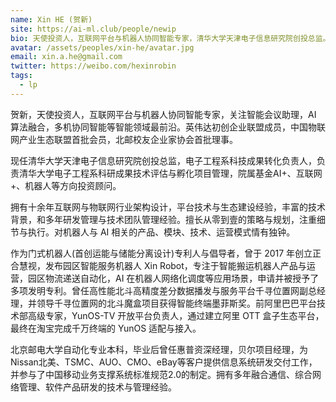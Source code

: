 ```yaml
---
name: Xin HE (贺新)
site: https://ai-ml.club/people/newip
bio: 天使投资人，互联网平台与机器人协同智能专家，清华大学天津电子信息研究院创投总监。
avatar: /assets/peoples/xin-he/avatar.jpg
email: xin.a.he@gmail.com
twitter: https://weibo.com/hexinrobin
tags:
  - lp
---
```


贺新，天使投资人，互联网平台与机器人协同智能专家，关注智能会议助理，AI 算法融合，多机协同智能等智能领域最前沿。英伟达初创企业联盟成员，中国物联网产业生态联盟首批会员，北邮校友企业家协会首批理事。

现任清华大学天津电子信息研究院创投总监，电子工程系科技成果转化负责人，负责清华大学电子工程系科研成果技术评估与孵化项目管理，院属基金AI+、互联网+、机器人等方向投资顾问。

拥有十余年互联网与物联网行业架构设计，平台技术与生态建设经验，丰富的技术背景，和多年研发管理与技术团队管理经验。擅长从零到壹的策略与规划，注重细节与执行。对机器人与 AI 相关的产品、模块、技术、运营模式情有独钟。

作为门式机器人(首创运能与储能分离设计)专利人与倡导者，曾于 2017 年创立正合慧视，发布园区智能服务机器人 Xin Robot，专注于智能搬运机器人产品与运营，园区物流递送自动化，AI 在机器人网络化调度等应用场景，申请并被授予了多项发明专利。曾任高性能北斗高精度差分数据播发与服务平台千寻位置网副总经理，并领导千寻位置网的北斗魔盒项目获得智能终端墨菲斯奖。前阿里巴巴平台技术部高级专家，YunOS-TV 开放平台负责人，通过建立阿里 OTT 盒子生态平台，最终在淘宝完成千万终端的 YunOS 适配与接入。

北京邮电大学自动化专业本科，毕业后曾任惠普资深经理，贝尔项目经理，为Nissan北美、TSMC、AUO、CMO、eBay等客户提供信息系统研发交付工作，并参与了中国移动业务支撑系统标准规范2.0的制定。拥有多年融合通信、综合网络管理、软件产品研发的技术与管理经验。
